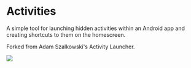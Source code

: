 # Activities
A simple tool for launching hidden activities within an Android app and creating shortcuts to them on the homescreen.

Forked from Adam Szalkowski's Activity Launcher.

[<img src="https://developer.android.com/images/brand/en_generic_rgb_wo_60.png">](https://play.google.com/store/apps/details?id=com.cunnj.activities)
